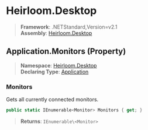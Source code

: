 # Heirloom.Desktop

> **Framework**: .NETStandard,Version=v2.1  
> **Assembly**: [Heirloom.Desktop][0]

## Application.Monitors (Property)

> **Namespace**: [Heirloom.Desktop][0]  
> **Declaring Type**: [Application][1]

### Monitors

Gets all currently connected monitors.

```cs
public static IEnumerable<Monitor> Monitors { get; }
```

> **Returns**: `IEnumerable\<Monitor>`

[0]: ../../../Heirloom.Desktop.md
[1]: ../Application.md
